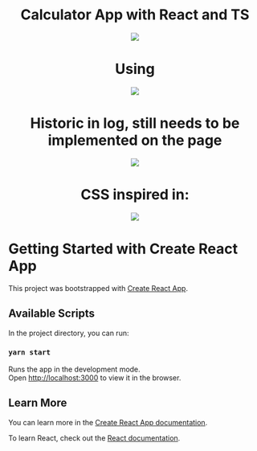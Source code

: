 
<div align="center">
  <p align="center"><h1 align="center">Calculator App with React and TS</h1></p>
  <p align="center"><img  align="center" src="https://user-images.githubusercontent.com/58678638/115974085-9d3d8500-a530-11eb-81ce-3d92a157cba7.png" /></p>
  <p align="center"><h1 align="center">Using</h1></p>
  <p align="center"><img  align="center" src="https://user-images.githubusercontent.com/58678638/115974587-2f935800-a534-11eb-96fc-da98c4e2c9b5.gif" /></p>
  <p align="center"><h1 align="center">Historic in log, still needs to be implemented on the page</h1></p>
  <p align="center"><img  align="center" src="https://user-images.githubusercontent.com/58678638/115974739-2ce53280-a535-11eb-906e-92cf92515cae.jpeg" /></p>
  <p align="center"><h1 align="center">CSS inspired in: </h1></p>
  <p align="center"><a href="https://www.youtube.com/watch?v=0LnecKau04Y"><img  align="center" src="https://encrypted-tbn0.gstatic.com/images?q=tbn:ANd9GcR3aGNZKHCjNfx2-GcWGZ_uQLAViuHU0IlBBQo-UaBM7GIOhRVgvFqUuTuj69mI6aPba4g&usqp=CAU" /></a></p>
</div>

# Getting Started with Create React App

This project was bootstrapped with [Create React App](https://github.com/facebook/create-react-app).

## Available Scripts

In the project directory, you can run:

### `yarn start`

Runs the app in the development mode.\
Open [http://localhost:3000](http://localhost:3000) to view it in the browser.

## Learn More

You can learn more in the [Create React App documentation](https://facebook.github.io/create-react-app/docs/getting-started).

To learn React, check out the [React documentation](https://reactjs.org/).

 
